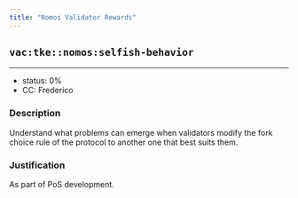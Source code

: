```yaml
---
title: "Nomos Validator Rewards"
---
```

## `vac:tke::nomos:selfish-behavior`
---

- status: 0%
- CC: Frederico

### Description

Understand what problems can emerge when validators modify the fork choice rule of the protocol to another one that best suits them.

### Justification

As part of PoS development.
